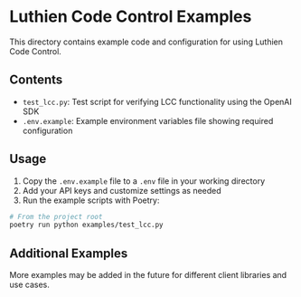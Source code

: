 # Luthien Code Control Examples

This directory contains example code and configuration for using Luthien Code Control.

## Contents

- `test_lcc.py`: Test script for verifying LCC functionality using the OpenAI SDK
- `.env.example`: Example environment variables file showing required configuration

## Usage

1. Copy the `.env.example` file to a `.env` file in your working directory
2. Add your API keys and customize settings as needed
3. Run the example scripts with Poetry:

```bash
# From the project root
poetry run python examples/test_lcc.py
```

## Additional Examples

More examples may be added in the future for different client libraries and use cases.